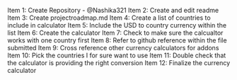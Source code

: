 Item 1: Create Repository - @Nashika321
Item 2: Create and edit readme 
Item 3: Create projectroadmap.md
Item 4: Create a list of countries to include in calculator 
Item 5: Include the USD to country currency within the list
Item 6: Create the calculator
Item 7: Check to make sure the calcualtor works with one country first
Item 8: Refer to github reference within the file submitted 
Item 9: Cross reference other currency calculators for addons 
Item 10: Pick the countries I for sure want to use
Item 11: Double check that the calculator is providing the right conversion
Item 12: Finalize the currency calculator
